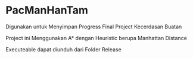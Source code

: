 # PacManHanTam

Digunakan untuk Menyimpan Progress Final Project Kecerdasan Buatan

Project ini Menggunakan A* dengan Heuristic berupa Manhattan Distance

Executeable dapat diunduh dari Folder Release
 
